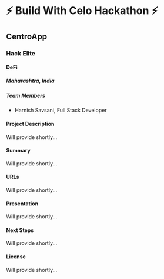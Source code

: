
# ⚡ Build With Celo Hackathon ⚡



## CentroApp
### Hack Elite
#### DeFi

##### Maharashtra, India

##### Team Members
- Harnish Savsani, Full Stack Developer

#### Project Description
Will provide shortly...

#### Summary
Will provide shortly...

#### URLs
Will provide shortly...

#### Presentation
Will provide shortly...

#### Next Steps
Will provide shortly...

#### License
Will provide shortly...
